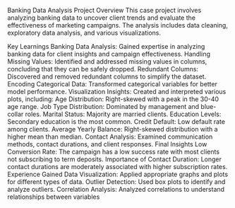 Banking Data Analysis
Project Overview
This case project involves analyzing banking data to uncover client trends and evaluate the effectiveness of marketing campaigns. The analysis includes data cleaning, exploratory data analysis, and various visualizations.

Key Learnings
Banking Data Analysis: Gained expertise in analyzing banking data for client insights and campaign effectiveness.
Handling Missing Values: Identified and addressed missing values in columns, concluding that they can be safely dropped.
Redundant Columns: Discovered and removed redundant columns to simplify the dataset.
Encoding Categorical Data: Transformed categorical variables for better model performance.
Visualization Insights: Created and interpreted various plots, including:
Age Distribution: Right-skewed with a peak in the 30-40 age range.
Job Type Distribution: Dominated by management and blue-collar roles.
Marital Status: Majority are married clients.
Education Levels: Secondary education is the most common.
Credit Default: Low default rate among clients.
Average Yearly Balance: Right-skewed distribution with a higher mean than median.
Contact Analysis: Examined communication methods, contact durations, and client responses.
Final Insights
Low Conversion Rate: The campaign has a low success rate with most clients not subscribing to term deposits.
Importance of Contact Duration: Longer contact durations are moderately associated with higher subscription rates.
Experience Gained
Data Visualization: Applied appropriate graphs and plots for different types of data.
Outlier Detection: Used box plots to identify and analyze outliers.
Correlation Analysis: Analyzed correlations to understand relationships between variables

